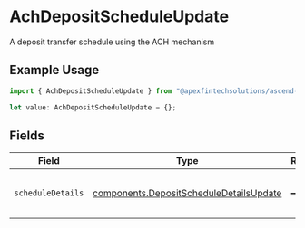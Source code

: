 # AchDepositScheduleUpdate

A deposit transfer schedule using the ACH mechanism

## Example Usage

```typescript
import { AchDepositScheduleUpdate } from "@apexfintechsolutions/ascend-sdk/models/components";

let value: AchDepositScheduleUpdate = {};
```

## Fields

| Field                                                                                              | Type                                                                                               | Required                                                                                           | Description                                                                                        |
| -------------------------------------------------------------------------------------------------- | -------------------------------------------------------------------------------------------------- | -------------------------------------------------------------------------------------------------- | -------------------------------------------------------------------------------------------------- |
| `scheduleDetails`                                                                                  | [components.DepositScheduleDetailsUpdate](../../models/components/depositscheduledetailsupdate.md) | :heavy_minus_sign:                                                                                 | Details of deposit schedule transfers                                                              |